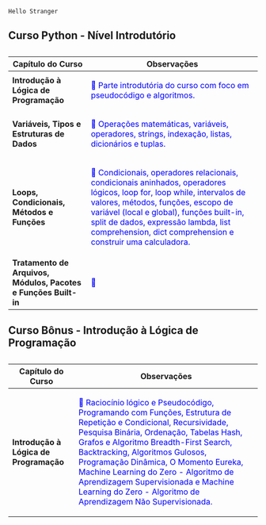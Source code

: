```
Hello Stranger
```
### <h2> Curso Python - Nível Introdutório <h2>

 | Capítulo do Curso | Observações |
| ------ | ------ |
| **Introdução à Lógica de Programação** |  <p style="color:blue">:memo: Parte introdutória do curso com foco em pseudocódigo e algoritmos. </p> | 
| **Variáveis, Tipos e Estruturas de Dados** | <p style="color:blue">:memo: Operações matemáticas, variáveis, operadores, strings, indexação, listas, dicionários e tuplas. </p> | 
| **Loops, Condicionais, Métodos e Funções** | <p style="color:blue">:memo: Condicionais, operadores relacionais, condicionais aninhados, operadores lógicos, loop for, loop while, intervalos de valores, métodos, funções, escopo de variável (local e global), funções built-in, split de dados, expressão lambda, list comprehension, dict comprehension e construir uma calculadora. </p> |
| **Tratamento de Arquivos, Módulos, Pacotes e Funções Built-in** | <p style="color:blue">:memo: </p> |



### <h2> Curso Bônus - Introdução à Lógica de Programação <h2>

 | Capítulo do Curso | Observações |
| ------ | ------ |
| **Introdução à Lógica de Programação** |  <p style="color:blue">:memo: Raciocínio lógico e Pseudocódigo, Programando com Funções, Estrutura de Repetição e Condicional, Recursividade, Pesquisa Binária, Ordenação, Tabelas Hash, Grafos e Algoritmo Breadth-First Search, Backtracking, Algoritmos Gulosos, Programação Dinâmica, O Momento Eureka, Machine Learning do Zero - Algoritmo de Aprendizagem Supervisionada e Machine Learning do Zero - Algoritmo de Aprendizagem Não Supervisionada. </p> | 
